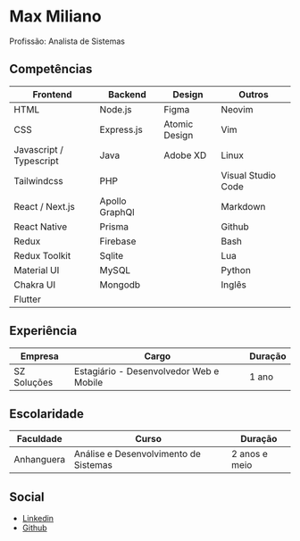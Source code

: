 # Max Miliano

Profissão: Analista de Sistemas

## Competências

| Frontend                | Backend        | Design        | Outros             |
| ----------------------- | -------------- | ------------- | ------------------ |
| HTML                    | Node.js        | Figma         | Neovim             |
| CSS                     | Express.js     | Atomic Design | Vim                |
| Javascript / Typescript | Java           | Adobe XD      | Linux              |
| Tailwindcss             | PHP            |               | Visual Studio Code |
| React / Next.js         | Apollo GraphQl |               | Markdown           |
| React Native            | Prisma         |               | Github             |
| Redux                   | Firebase       |               | Bash               |
| Redux Toolkit           | Sqlite         |               | Lua                |
| Material UI             | MySQL          |               | Python             |
| Chakra UI               | Mongodb        |               | Inglês             |
| Flutter                 |                |               |                    |

## Experiência

| Empresa     | Cargo                                   | Duração |
| ----------- | --------------------------------------- | ------- |
| SZ Soluções | Estagiário - Desenvolvedor Web e Mobile | 1 ano   |

## Escolaridade

| Faculdade  | Curso                                 | Duração       |
| ---------- | ------------------------------------- | ------------- |
| Anhanguera | Análise e Desenvolvimento de Sistemas | 2 anos e meio |

## Social

- [Linkedin](https://www.linkedin.com/in/max-miliano-723aa9280/)
- [Github](https://github.com/maxmx03)
